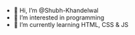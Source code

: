 - 👋 Hi, I’m @Shubh-Khandelwal
- 👀 I’m interested in programming
- 🌱 I’m currently learning HTML, CSS & JS
